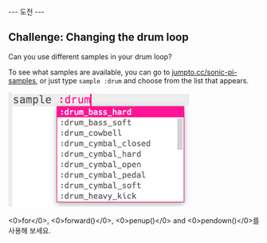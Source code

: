 \--- 도전 \---

## Challenge: Changing the drum loop

Can you use different samples in your drum loop?

To see what samples are available, you can go to [jumpto.cc/sonic-pi-samples](http://jumpto.cc/sonic-pi-samples), or just type `sample :drum` and choose from the list that appears.

![스크린샷](images/dj-drum-challenge.png)

<0>for</0>, <0>forward()</0>, <0>penup()</0> and <0>pendown()</0>를 사용해 보세요.